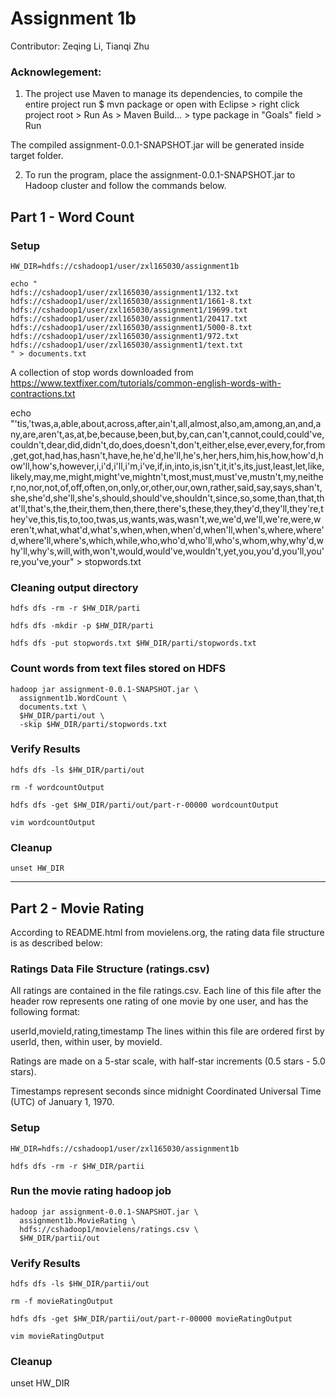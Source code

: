 # Assignment 1b

Contributor: Zeqing Li, Tianqi Zhu

### Acknowlegement:

1. The project use Maven to manage its dependencies, to compile the entire project run 
$ mvn package or open with Eclipse \> right click project root \> Run As > Maven Build... \> 
type package in "Goals" field \> Run

The compiled assignment-0.0.1-SNAPSHOT.jar will be generated inside target folder.

2. To run the program, place the assignment-0.0.1-SNAPSHOT.jar to Hadoop cluster and 
follow the commands below.

## Part 1 - Word Count

### Setup
```
HW_DIR=hdfs://cshadoop1/user/zxl165030/assignment1b 

echo "
hdfs://cshadoop1/user/zxl165030/assignment1/132.txt
hdfs://cshadoop1/user/zxl165030/assignment1/1661-8.txt
hdfs://cshadoop1/user/zxl165030/assignment1/19699.txt
hdfs://cshadoop1/user/zxl165030/assignment1/20417.txt
hdfs://cshadoop1/user/zxl165030/assignment1/5000-8.txt
hdfs://cshadoop1/user/zxl165030/assignment1/972.txt
hdfs://cshadoop1/user/zxl165030/assignment1/text.txt
" > documents.txt
```
A collection of stop words downloaded from https://www.textfixer.com/tutorials/common-english-words-with-contractions.txt

echo "'tis,'twas,a,able,about,across,after,ain't,all,almost,also,am,among,an,and,any,are,aren't,as,at,be,because,been,but,by,can,can't,cannot,could,could've,couldn't,dear,did,didn't,do,does,doesn't,don't,either,else,ever,every,for,from,get,got,had,has,hasn't,have,he,he'd,he'll,he's,her,hers,him,his,how,how'd,how'll,how's,however,i,i'd,i'll,i'm,i've,if,in,into,is,isn't,it,it's,its,just,least,let,like,likely,may,me,might,might've,mightn't,most,must,must've,mustn't,my,neither,no,nor,not,of,off,often,on,only,or,other,our,own,rather,said,say,says,shan't,she,she'd,she'll,she's,should,should've,shouldn't,since,so,some,than,that,that'll,that's,the,their,them,then,there,there's,these,they,they'd,they'll,they're,they've,this,tis,to,too,twas,us,wants,was,wasn't,we,we'd,we'll,we're,were,weren't,what,what'd,what's,when,when,when'd,when'll,when's,where,where'd,where'll,where's,which,while,who,who'd,who'll,who's,whom,why,why'd,why'll,why's,will,with,won't,would,would've,wouldn't,yet,you,you'd,you'll,you're,you've,your" > stopwords.txt

### Cleaning output directory
```
hdfs dfs -rm -r $HW_DIR/parti
```
```
hdfs dfs -mkdir -p $HW_DIR/parti
```
```
hdfs dfs -put stopwords.txt $HW_DIR/parti/stopwords.txt
```
### Count words from text files stored on HDFS
```
hadoop jar assignment-0.0.1-SNAPSHOT.jar \
  assignment1b.WordCount \
  documents.txt \
  $HW_DIR/parti/out \
  -skip $HW_DIR/parti/stopwords.txt
```
### Verify Results
```
hdfs dfs -ls $HW_DIR/parti/out
```
```
rm -f wordcountOutput
```
```
hdfs dfs -get $HW_DIR/parti/out/part-r-00000 wordcountOutput
```
```
vim wordcountOutput
```

### Cleanup
```
unset HW_DIR
```

--------------------------------------------------------
## Part 2 - Movie Rating 

According to README.html from movielens.org, the rating data file structure is as described below:

### Ratings Data File Structure (ratings.csv)
All ratings are contained in the file ratings.csv. Each line of this file after the header row represents one rating of one movie by one user, and has the following format:

userId,movieId,rating,timestamp
The lines within this file are ordered first by userId, then, within user, by movieId.

Ratings are made on a 5-star scale, with half-star increments (0.5 stars - 5.0 stars).

Timestamps represent seconds since midnight Coordinated Universal Time (UTC) of January 1, 1970.

### Setup
```
HW_DIR=hdfs://cshadoop1/user/zxl165030/assignment1b 
```
```
hdfs dfs -rm -r $HW_DIR/partii
```

### Run the movie rating hadoop job
```
hadoop jar assignment-0.0.1-SNAPSHOT.jar \
  assignment1b.MovieRating \
  hdfs://cshadoop1/movielens/ratings.csv \
  $HW_DIR/partii/out
```
### Verify Results
```
hdfs dfs -ls $HW_DIR/partii/out
```
```
rm -f movieRatingOutput
```
```
hdfs dfs -get $HW_DIR/partii/out/part-r-00000 movieRatingOutput
```
```
vim movieRatingOutput
```

### Cleanup
unset HW_DIR

